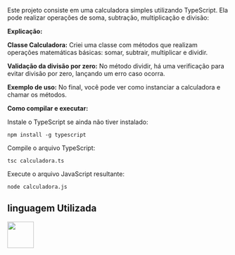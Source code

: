 Este projeto consiste em uma calculadora simples utilizando TypeScript. Ela pode realizar operações de soma, subtração, multiplicação e divisão:

**Explicação:**

**Classe Calculadora:** Criei uma classe com métodos que realizam operações matemáticas básicas: somar, subtrair, multiplicar e dividir.

**Validação da divisão por zero:** No método dividir, há uma verificação para evitar divisão por zero, lançando um erro caso ocorra.

**Exemplo de uso:** No final, você pode ver como instanciar a calculadora e chamar os métodos.

**Como compilar e executar:**

Instale o TypeScript se ainda não tiver instalado:

```npm install -g typescript```

Compile o arquivo TypeScript:

```tsc calculadora.ts```

Execute o arquivo JavaScript resultante:

```node calculadora.js```

## linguagem Utilizada ##

<a href="https://programartudo.blogspot.com/2024/11/typescript-guia-completo-para.html" target="_blank"><img loading="lazy" src="https://cdn.jsdelivr.net/gh/devicons/devicon/icons/typescript/typescript-original.svg" width="60" height="60"/></a>
